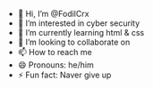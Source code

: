 - 👋 Hi, I’m @FodilCrx
- 👀 I’m interested in cyber security
- 🌱 I’m currently learning html & css
- 💞️ I’m looking to collaborate on 
- 📫 How to reach me 
- 😄 Pronouns: he/him
- ⚡ Fun fact: Naver give up 

<!---
FodilCrx/FodilCrx is a ✨ special ✨ repository because its `README.md` (this file) appears on your GitHub profile.
You can click the Preview link to take a look at your changes.
--->
